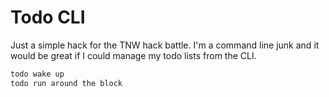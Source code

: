 # Todo CLI

Just a simple hack for the TNW hack battle.
I'm a command line junk and it would be great if I could manage my todo lists
from the CLI.

```bash
todo wake up
todo run around the block
```
